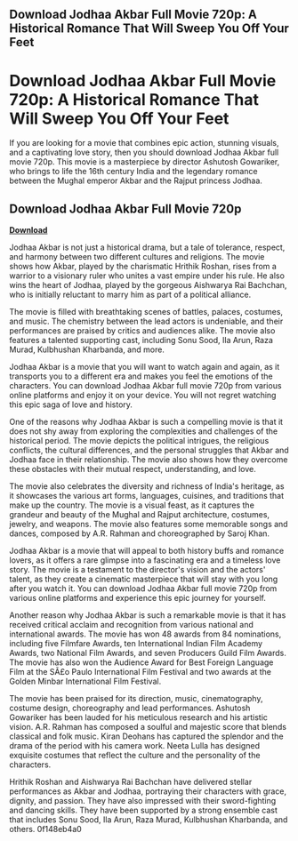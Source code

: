 ## Download Jodhaa Akbar Full Movie 720p: A Historical Romance That Will Sweep You Off Your Feet

  
# Download Jodhaa Akbar Full Movie 720p: A Historical Romance That Will Sweep You Off Your Feet
  
If you are looking for a movie that combines epic action, stunning visuals, and a captivating love story, then you should download Jodhaa Akbar full movie 720p. This movie is a masterpiece by director Ashutosh Gowariker, who brings to life the 16th century India and the legendary romance between the Mughal emperor Akbar and the Rajput princess Jodhaa.
 
## Download Jodhaa Akbar Full Movie 720p


[**Download**](https://www.google.com/url?q=https%3A%2F%2Fblltly.com%2F2tKIoi&sa=D&sntz=1&usg=AOvVaw0L1WgBlfoQVucgwdJfFWdn)

  
Jodhaa Akbar is not just a historical drama, but a tale of tolerance, respect, and harmony between two different cultures and religions. The movie shows how Akbar, played by the charismatic Hrithik Roshan, rises from a warrior to a visionary ruler who unites a vast empire under his rule. He also wins the heart of Jodhaa, played by the gorgeous Aishwarya Rai Bachchan, who is initially reluctant to marry him as part of a political alliance.
  
The movie is filled with breathtaking scenes of battles, palaces, costumes, and music. The chemistry between the lead actors is undeniable, and their performances are praised by critics and audiences alike. The movie also features a talented supporting cast, including Sonu Sood, Ila Arun, Raza Murad, Kulbhushan Kharbanda, and more.
  
Jodhaa Akbar is a movie that you will want to watch again and again, as it transports you to a different era and makes you feel the emotions of the characters. You can download Jodhaa Akbar full movie 720p from various online platforms and enjoy it on your device. You will not regret watching this epic saga of love and history.
  
One of the reasons why Jodhaa Akbar is such a compelling movie is that it does not shy away from exploring the complexities and challenges of the historical period. The movie depicts the political intrigues, the religious conflicts, the cultural differences, and the personal struggles that Akbar and Jodhaa face in their relationship. The movie also shows how they overcome these obstacles with their mutual respect, understanding, and love.
  
The movie also celebrates the diversity and richness of India's heritage, as it showcases the various art forms, languages, cuisines, and traditions that make up the country. The movie is a visual feast, as it captures the grandeur and beauty of the Mughal and Rajput architecture, costumes, jewelry, and weapons. The movie also features some memorable songs and dances, composed by A.R. Rahman and choreographed by Saroj Khan.
  
Jodhaa Akbar is a movie that will appeal to both history buffs and romance lovers, as it offers a rare glimpse into a fascinating era and a timeless love story. The movie is a testament to the director's vision and the actors' talent, as they create a cinematic masterpiece that will stay with you long after you watch it. You can download Jodhaa Akbar full movie 720p from various online platforms and experience this epic journey for yourself.
  
Another reason why Jodhaa Akbar is such a remarkable movie is that it has received critical acclaim and recognition from various national and international awards. The movie has won 48 awards from 84 nominations, including five Filmfare Awards, ten International Indian Film Academy Awards, two National Film Awards, and seven Producers Guild Film Awards. The movie has also won the Audience Award for Best Foreign Language Film at the SÃ£o Paulo International Film Festival and two awards at the Golden Minbar International Film Festival.
  
The movie has been praised for its direction, music, cinematography, costume design, choreography and lead performances. Ashutosh Gowariker has been lauded for his meticulous research and his artistic vision. A.R. Rahman has composed a soulful and majestic score that blends classical and folk music. Kiran Deohans has captured the splendor and the drama of the period with his camera work. Neeta Lulla has designed exquisite costumes that reflect the culture and the personality of the characters.
  
Hrithik Roshan and Aishwarya Rai Bachchan have delivered stellar performances as Akbar and Jodhaa, portraying their characters with grace, dignity, and passion. They have also impressed with their sword-fighting and dancing skills. They have been supported by a strong ensemble cast that includes Sonu Sood, Ila Arun, Raza Murad, Kulbhushan Kharbanda, and others.
 0f148eb4a0

